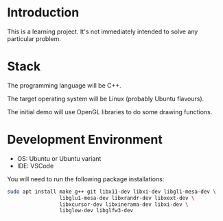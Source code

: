 Introduction
============

This is a learning project. It's not immediately intended to solve any particular problem.

Stack
=====
The programming language will be C++.

The target operating system will be Linux (probably Ubuntu flavours).

The initial demo will use OpenGL libraries to do some drawing functions.

Development Environment
=======================

- OS: Ubuntu or Ubuntu variant
- IDE: VSCode

You will need to run the following package installations:

```bash
sudo apt install make g++ git libx11-dev libxi-dev libgl1-mesa-dev \
                 libglu1-mesa-dev libxrandr-dev libxext-dev \
                 libxcursor-dev libxinerama-dev libxi-dev \
                 libglew-dev libglfw3-dev
```
